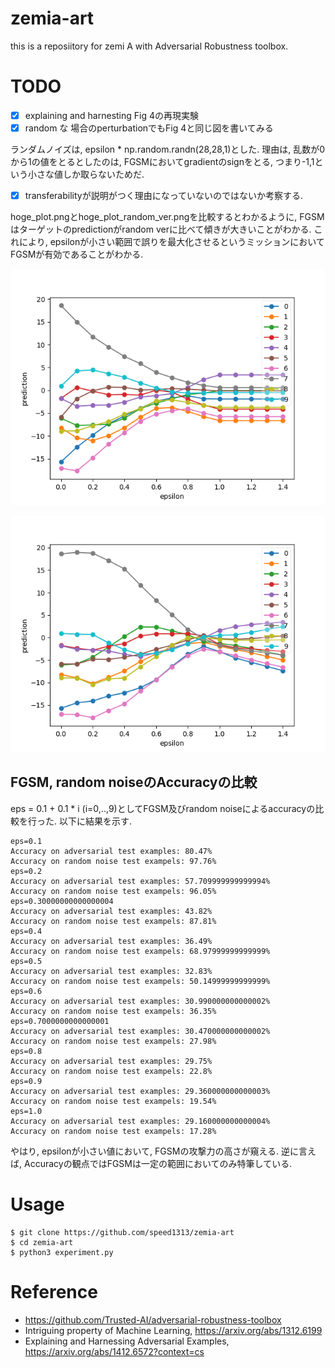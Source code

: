 # zemia-art
this is a reposiitory for zemi A with Adversarial Robustness toolbox.

# TODO
- [x] explaining and harnesting Fig 4の再現実験
- [x] random な 場合のperturbationでもFig 4と同じ図を書いてみる

ランダムノイズは, epsilon * np.random.randn(28,28,1)とした.
理由は, 乱数が0から1の値をとるとしたのは, FGSMにおいてgradientのsignをとる, つまり-1,1という小さな値しか取らないためだ.

- [x] transferabilityが説明がつく理由になっていないのではないか考察する.

hoge_plot.pngとhoge_plot_random_ver.pngを比較するとわかるように, FGSMはターゲットのpredictionがrandom verに比べて傾きが大きいことがわかる. これにより, epsilonが小さい範囲で誤りを最大化させるというミッションにおいてFGSMが有効であることがわかる.

![0_7_plot.png](0_7_plot.png)


![0_7_plot_random_ver.png](0_7_plot_random_ver.png)

## FGSM, random noiseのAccuracyの比較
eps = 0.1 + 0.1 * i (i=0,..,9)としてFGSM及びrandom noiseによるaccuracyの比較を行った.
以下に結果を示す.
```
eps=0.1
Accuracy on adversarial test examples: 80.47%
Accuracy on random noise test exampels: 97.76%
eps=0.2
Accuracy on adversarial test examples: 57.709999999999994%
Accuracy on random noise test exampels: 96.05%
eps=0.30000000000000004
Accuracy on adversarial test examples: 43.82%
Accuracy on random noise test exampels: 87.81%
eps=0.4
Accuracy on adversarial test examples: 36.49%
Accuracy on random noise test exampels: 68.97999999999999%
eps=0.5
Accuracy on adversarial test examples: 32.83%
Accuracy on random noise test exampels: 50.14999999999999%
eps=0.6
Accuracy on adversarial test examples: 30.990000000000002%
Accuracy on random noise test exampels: 36.35%
eps=0.7000000000000001
Accuracy on adversarial test examples: 30.470000000000002%
Accuracy on random noise test exampels: 27.98%
eps=0.8
Accuracy on adversarial test examples: 29.75%
Accuracy on random noise test exampels: 22.8%
eps=0.9
Accuracy on adversarial test examples: 29.360000000000003%
Accuracy on random noise test exampels: 19.54%
eps=1.0
Accuracy on adversarial test examples: 29.160000000000004%
Accuracy on random noise test exampels: 17.28%
```
やはり, epsilonが小さい値において, FGSMの攻撃力の高さが窺える. 逆に言えば, Accuracyの観点ではFGSMは一定の範囲においてのみ特筆している.

# Usage
```
$ git clone https://github.com/speed1313/zemia-art
$ cd zemia-art
$ python3 experiment.py
```


# Reference
- https://github.com/Trusted-AI/adversarial-robustness-toolbox
- Intriguing property of Machine Learning, https://arxiv.org/abs/1312.6199
- Explaining and Harnessing Adversarial Examples, https://arxiv.org/abs/1412.6572?context=cs